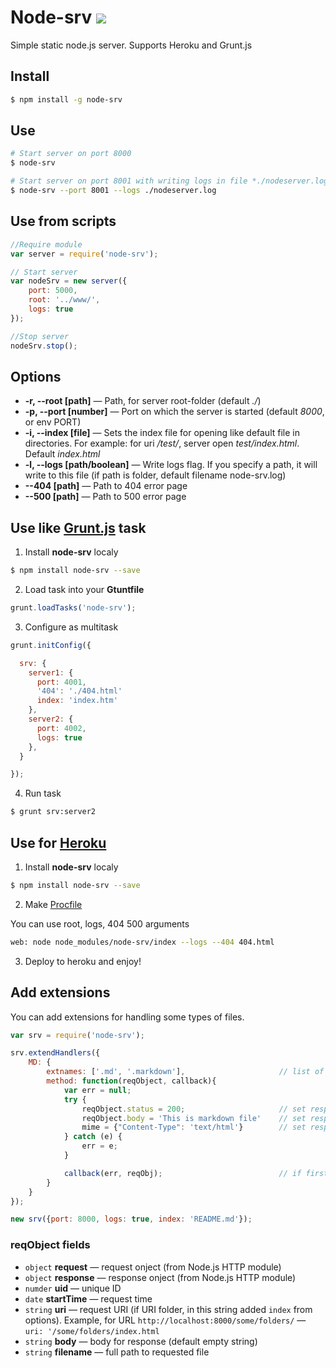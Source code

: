 Node-srv [![](https://badge.fury.io/js/node-srv.png)](https://npmjs.org/package/node-srv)
========
Simple static node.js server. Supports Heroku and Grunt.js

## Install

~~~~~ bash
$ npm install -g node-srv
~~~~~

## Use

~~~~~ bash
# Start server on port 8000
$ node-srv

# Start server on port 8001 with writing logs in file *./nodeserver.log*
$ node-srv --port 8001 --logs ./nodeserver.log
~~~~~

## Use from scripts

~~~~~ js
//Require module
var server = require('node-srv');

// Start server
var nodeSrv = new server({
    port: 5000,
    root: '../www/',
    logs: true
});

//Stop server
nodeSrv.stop();
~~~~~

## Options

- **-r, --root [path]** — Path, for server root-folder (default *./*)
- **-p, --port [number]** — Port on which the server is started (default *8000*, or env PORT)
- **-i, --index [file]** — Sets the index file for opening like default file in directories. For example: for uri */test/*, server open *test/index.html*. Default *index.html*
- **-l, --logs [path/boolean]** — Write logs flag. If you specify a path, it will write to this file (if path is folder, default filename node-srv.log) 
- **--404 [path]** — Path to 404 error page
- **--500 [path]** — Path to 500 error page

## Use like [Grunt.js](http://gruntjs.com/) task

1. Install **node-srv** localy

  ~~~~~ bash
  $ npm install node-srv --save
  ~~~~~

2. Load task into your **Gtuntfile**

  ~~~~~ js
  grunt.loadTasks('node-srv');
  ~~~~~

3. Configure as multitask

  ~~~~~ js
  grunt.initConfig({

    srv: {
      server1: {
        port: 4001,
        '404': './404.html'
        index: 'index.htm'
      },
      server2: {
        port: 4002,
        logs: true
      },
    }

  });
  ~~~~~

4. Run task

  ~~~~~ bash
  $ grunt srv:server2
  ~~~~~

## Use for [Heroku](https://heroku.com)

1. Install **node-srv** localy

  ~~~~~ bash
  $ npm install node-srv --save
  ~~~~~

2. Make [Procfile](https://devcenter.heroku.com/articles/getting-started-with-nodejs#declare-process-types-with-procfile)

  You can use root, logs, 404 500 arguments 

  ~~~~~ bash
  web: node node_modules/node-srv/index --logs --404 404.html
  ~~~~~

3. Deploy to heroku and enjoy!

## Add extensions

You can add extensions for handling some types of files.

~~~~~ js
var srv = require('node-srv');

srv.extendHandlers({
    MD: {
        extnames: ['.md', '.markdown'],                     // list of extnames (in lower case)
        method: function(reqObject, callback){
            var err = null;
            try {
                reqObject.status = 200;                     // set response status
                reqObject.body = 'This is markdown file'    // set response body
                mime = {"Content-Type": 'text/html'}        // set response Content-Type
            } catch (e) {
                err = e;
            }

            callback(err, reqObj);                          // if first argument isnt null, server response error with status `500`, else response your content with your status
        }
    }
});

new srv({port: 8000, logs: true, index: 'README.md'});
~~~~~

### reqObject fields
* `object` **request** — request onject (from Node.js HTTP module)
* `object` **response** — response onject (from Node.js HTTP module)
* `numder` **uid** — unique ID
* `date` **startTime** — request time
* `string` **uri** — request URI (if URI folder, in this string added `index` from options). Example, for URL `http://localhost:8000/some/folders/` — `uri: '/some/folders/index.html`
* `string` **body** — body for response (default empty string)
* `string` **filename** — full path to requested file
